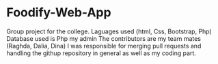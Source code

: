 # Foodify-Web-App
Group project for the college.
Laguages used (html, Css, Bootstrap, Php) 
Database used is Php my admin
The contributors are my team mates (Raghda, Dalia, Dina)
I was responsible for merging pull requests and handling the githup repository in general as well as my coding part.
